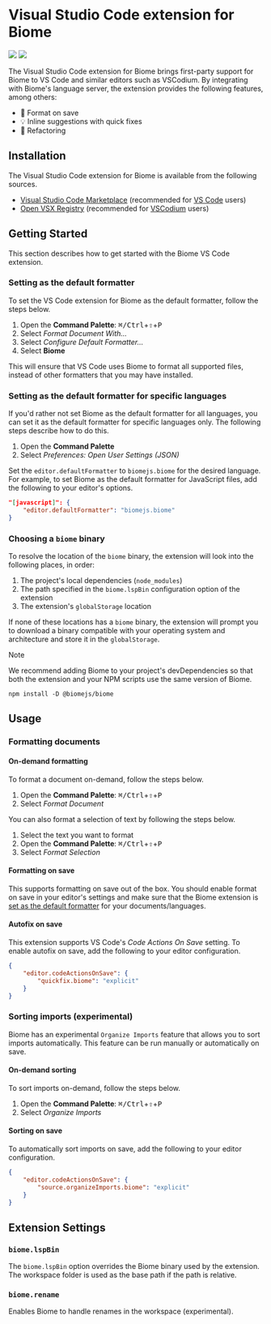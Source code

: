 # Visual Studio Code extension for Biome

[![](https://img.shields.io/visual-studio-marketplace/v/biomejs.biome?color=374151&label=Visual%20Studio%20Marketplace&labelColor=000&logo=visual-studio-code&logoColor=0098FF)](https://marketplace.visualstudio.com/items?itemName=biomejs.biome)
[![](https://img.shields.io/visual-studio-marketplace/v/biomejs.biome?color=374151&label=Open%20VSX%20Registry&labelColor=000&logo=data:image/svg+xml;base64,PD94bWwgdmVyc2lvbj0iMS4wIiBlbmNvZGluZz0idXRmLTgiPz4KPHN2ZyB2aWV3Qm94PSI0LjYgNSA5Ni4yIDEyMi43IiB4bWxucz0iaHR0cDovL3d3dy53My5vcmcvMjAwMC9zdmciPgogIDxwYXRoIGQ9Ik0zMCA0NC4yTDUyLjYgNUg3LjN6TTQuNiA4OC41aDQ1LjNMMjcuMiA0OS40em01MSAwbDIyLjYgMzkuMiAyMi42LTM5LjJ6IiBmaWxsPSIjYzE2MGVmIi8+CiAgPHBhdGggZD0iTTUyLjYgNUwzMCA0NC4yaDQ1LjJ6TTI3LjIgNDkuNGwyMi43IDM5LjEgMjIuNi0zOS4xem01MSAwTDU1LjYgODguNWg0NS4yeiIgZmlsbD0iI2E2MGVlNSIvPgo8L3N2Zz4=&logoColor=0098FF)](https://open-vsx.org/extension/biomejs/biome)

The Visual Studio Code extension for Biome brings first-party support for Biome
to VS Code and similar editors such as VSCodium. By integrating with Biome's
language server, the extension provides the following features, among others:

-   💾 Format on save
-   💡 Inline suggestions with quick fixes
-   🚧 Refactoring

## Installation

The Visual Studio Code extension for Biome is available from the following
sources.

-   [Visual Studio Code Marketplace](https://marketplace.visualstudio.com/items?itemName=biomejs.biome)
    (recommended for [VS Code](https://code.visualstudio.com/) users)
-   [Open VSX Registry](https://open-vsx.org/extension/biomejs/biome)
    (recommended for [VSCodium](https://vscodium.com/) users)

## Getting Started

This section describes how to get started with the Biome VS Code extension.

### Setting as the default formatter

To set the VS Code extension for Biome as the default formatter, follow the
steps below.

1. Open the **Command Palette**: <kbd>⌘/Ctrl</kbd>+<kbd>⇧</kbd>+<kbd>P</kbd>
2. Select _Format Document With…_
3. Select _Configure Default Formatter…_
4. Select **Biome**

This will ensure that VS Code uses Biome to format all supported files, instead
of other formatters that you may have installed.

### Setting as the default formatter for specific languages

If you'd rather not set Biome as the default formatter for all languages, you
can set it as the default formatter for specific languages only. The following
steps describe how to do this.

1. Open the **Command Palette**
2. Select _Preferences: Open User Settings (JSON)_

Set the `editor.defaultFormatter` to `biomejs.biome` for the desired language.
For example, to set Biome as the default formatter for JavaScript files, add the
following to your editor's options.

```json
"[javascript]": {
	"editor.defaultFormatter": "biomejs.biome"
}
```

### Choosing a `biome` binary

To resolve the location of the `biome` binary, the extension will look into the
following places, in order:

1. The project's local dependencies (`node_modules`)
2. The path specified in the `biome.lspBin` configuration option of the
   extension
3. The extension's `globalStorage` location

If none of these locations has a `biome` binary, the extension will prompt you
to download a binary compatible with your operating system and architecture and
store it in the `globalStorage`.

> [!NOTE]  
> We recommend adding Biome to your project's devDependencies so that both the
> extension and your NPM scripts use the same version of Biome.
>
> ```
> npm install -D @biomejs/biome
> ```

## Usage

### Formatting documents

#### On-demand formatting

To format a document on-demand, follow the steps below.

1. Open the **Command Palette**: <kbd>⌘/Ctrl</kbd>+<kbd>⇧</kbd>+<kbd>P</kbd>
2. Select _Format Document_

You can also format a selection of text by following the steps below.

1. Select the text you want to format
2. Open the **Command Palette**: <kbd>⌘/Ctrl</kbd>+<kbd>⇧</kbd>+<kbd>P</kbd>
3. Select _Format Selection_

#### Formatting on save

This supports formatting on save out of the box. You should enable format on
save in your editor's settings and make sure that the Biome extension is
[set as the default formatter](#setting-as-the-default-formatter) for your
documents/languages.

#### Autofix on save

This extension supports VS Code's _Code Actions On Save_ setting. To enable
autofix on save, add the following to your editor configuration.

```json
{
	"editor.codeActionsOnSave": {
		"quickfix.biome": "explicit"
	}
}
```

### Sorting imports (experimental)

Biome has an experimental `Organize Imports` feature that allows you to sort
imports automatically. This feature can be run manually or automatically on
save.

#### On-demand sorting

To sort imports on-demand, follow the steps below.

1. Open the **Command Palette**: <kbd>⌘/Ctrl</kbd>+<kbd>⇧</kbd>+<kbd>P</kbd>
2. Select _Organize Imports_

#### Sorting on save

To automatically sort imports on save, add the following to your editor
configuration.

```json
{
	"editor.codeActionsOnSave": {
		"source.organizeImports.biome": "explicit"
	}
}
```

## Extension Settings

### `biome.lspBin`

The `biome.lspBin` option overrides the Biome binary used by the extension. The
workspace folder is used as the base path if the path is relative.

### `biome.rename`

Enables Biome to handle renames in the workspace (experimental).

